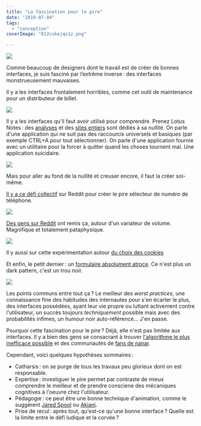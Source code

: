 ```yaml
---
title: "La fascination pour le pire"
date: "2019-07-04"
tags:
  - "conception"
coverImage: "012cukejqs1z.png"

---
```


![](/assets/images/012cukejqs1z.png)

Comme beaucoup de designers dont le travail est de créer de bonnes interfaces, je suis fasciné par l’extrême inverse : des interfaces monstrueusement mauvaises.

Il y a les interfaces frontalement horribles, comme cet outil de maintenance pour un distributeur de billet.

![](/assets/images/ecoatm.jpg)

Il y a les interfaces qu'il faut avoir utilisé pour comprendre. Prenez Lotus Notes : des [analyses](http://hallofshame.gp.co.at/lotus.htm) et des [sites entiers](https://web.archive.org/web/20120222220218/http://lotusnotessucks.4t.com/lnEnd.html) sont dédiés à sa nullité. On parle d'une application qui ne suit pas des raccourcis universels et basiques (par exemple CTRL+A pour tout sélectionner). On parle d'une application fournie avec un utilitaire pour la forcer à quitter quand les choses tournent mal. Une application suicidaire.

![](/assets/images/Cylu1iUXUAArxc5.jpg)

Mais pour aller au fond de la nullité et creuser encore, il faut la créer soi-même.

[Il y a ce défi collectif](https://imgur.com/a/4f3XB#uBlNJV3) sur Reddit pour créer le pire sélecteur de numéro de téléphone.

![](/assets/images/pugHH9i.gif)

[Des gens sur Reddit](https://www.designernews.co/stories/84443-redditors-design-worst-volume-sliders-possible) ont remis ça, autour d'un variateur de volume. Magnifique et totalement pataphysique.

![](/assets/images/PassionateOddballBlueandgoldmackaw.gif)

Il y aussi sur cette expérimentation autour [du choix des cookies](https://twitter.com/kevinvennitti/status/1144293130222624768?s=20)

Et enfin, le petit dernier : un [formulaire absolument atroce](https://userinyerface.com/game.html). Ce n'est plus un dark pattern, c'est un trou noir.

![](/assets/images/2019-07-04_00h19_54.jpg)

Les points communs entre tout ça ? Le meilleur des _worst practices_, une connaissance fine des habitudes des internautes pour s'en écarter le plus, des interfaces possédées, ayant leur vie propre ou luttant activement contre l'utilisateur, un succès toujours _techniquement_ possible mais avec des probabilités infimes, un humour noir auto-référencé... J'en passe.

Pourquoi cette fascination pour le pire ? Déjà, elle n'est pas limitée aux interfaces. Il y a bien des gens se consacrant à trouver [l'algorithme le plus inefficace possible](https://www.freecodecamp.org/news/optimizing-inefficiency-human-folly-and-the-quest-for-the-worst-sorting-algorithm-c0ba7b32ffd/) et des communautés de [fans de nanar](http://www.nanarland.com/Chroniques/top25.php).

Cependant, voici quelques hypothèses sommaires :

- Catharsis : on se purge de tous les travaux peu glorieux dont on est responsable.
- Expertise : investiguer le pire permet par contraste de mieux comprendre le meilleur et de prendre consciene des mécaniques cognitives à l'oeuvre chez l'utilisateur.
- Pédagogie : ce peut être une bonne technique d'animation, comme le suggèrent [Jared Spool](https://articles.uie.com/despicable-design-when-going-evil-is-the-perfect-technique/ ) ou [Akiani](https://uxdevil.akiani.fr/).
- Prise de recul : après tout, qu'est-ce qu'une bonne interface ? Quelle est la limite entre le défi ludique et la corvée ?
